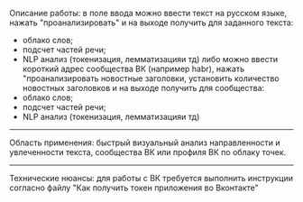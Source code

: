 Описание работы:
в поле ввода можно ввести текст на русском языке,
нажать "проанализировать" и на выходе получить для заданного текста:
- облако слов;
- подсчет частей речи;
- NLP анализ (токенизация, лемматизацияи тд)
либо можно ввести короткий адрес сообщества ВК (например habr),
нажать "проанализировать новостные заголовки,
установить количество новостных заголовков
и на выходе получить для сообщества:
- облако слов;
- подсчет частей речи;
- NLP анализ (токенизация, лемматизацияи тд)

-------------------------------------------------
Область применения:
быстрый визуальный анализ направленности и увлеченности текста, сообщества ВК или профиля ВК по облаку точек. 

-------------------------------------------------
Технические нюансы:
для работы с ВК требуется выполнить инструкции согласно файлу "Как получить токен приложения во Вконтакте"

